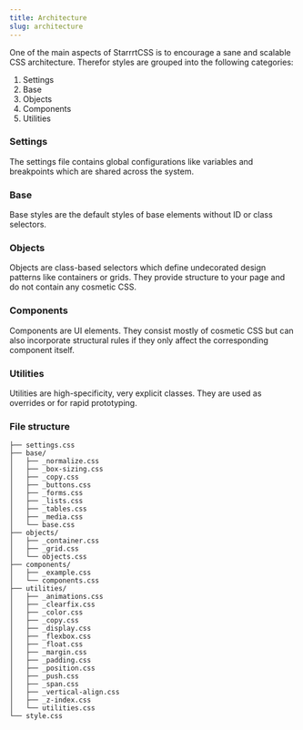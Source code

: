 ```yaml
---
title: Architecture
slug: architecture
---
```


One of the main aspects of StarrrtCSS is to encourage a sane and scalable CSS architecture. Therefor styles are grouped into the following categories:

1. Settings
2. Base
3. Objects
4. Components
5. Utilities

### Settings

The settings file contains global configurations like variables and breakpoints which are shared across the system.

### Base

Base styles are the default styles of base elements without ID or class selectors.

### Objects

Objects are class-based selectors which define undecorated design patterns like containers or grids. They provide structure to your page and do not contain any cosmetic CSS.

### Components

Components are UI elements. They consist mostly of cosmetic CSS but can also incorporate structural rules if they only affect the corresponding component itself.

### Utilities

Utilities are high-specificity, very explicit classes. They are used as overrides or for rapid prototyping.

### File structure

```
├── settings.css
├── base/
│   ├── _normalize.css
│   ├── _box-sizing.css
│   ├── _copy.css
│   ├── _buttons.css
│   ├── _forms.css
│   ├── _lists.css
│   ├── _tables.css
│   ├── _media.css
│   └── base.css
├── objects/
│   ├── _container.css
│   ├── _grid.css
│   └── objects.css
├── components/
│   ├── _example.css
│   └── components.css
├── utilities/
│   ├── _animations.css
│   ├── _clearfix.css
│   ├── _color.css
│   ├── _copy.css
│   ├── _display.css
│   ├── _flexbox.css
│   ├── _float.css
│   ├── _margin.css
│   ├── _padding.css
│   ├── _position.css
│   ├── _push.css
│   ├── _span.css
│   ├── _vertical-align.css
│   ├── _z-index.css
│   └── utilities.css
└── style.css
```

